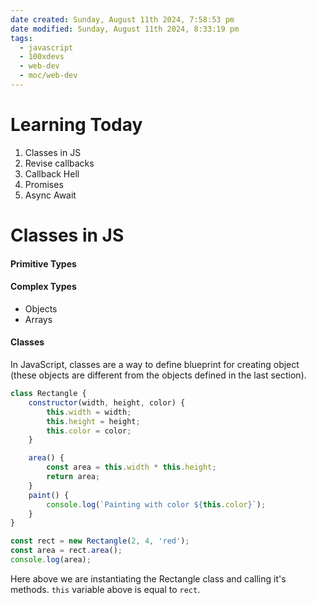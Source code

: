 ```yaml
---
date created: Sunday, August 11th 2024, 7:58:53 pm
date modified: Sunday, August 11th 2024, 8:33:19 pm
tags:
  - javascript
  - 100xdevs
  - web-dev
  - moc/web-dev
---
```


# Learning Today 

1. Classes in JS
2. Revise callbacks
3. Callback Hell
4. Promises
5. Async Await

# Classes in JS

#### Primitive Types
#### Complex Types
- Objects
- Arrays

#### Classes

In JavaScript, classes are a way to define blueprint for creating object (these objects are different from the objects defined in the last section).

```js
class Rectangle {
	constructor(width, height, color) {
		this.width = width;
		this.height = height;
		this.color = color;
	}

	area() {
		const area = this.width * this.height;
		return area;
	}
	paint() {
		console.log(`Painting with color ${this.color}`);
	}
}

const rect = new Rectangle(2, 4, 'red');
const area = rect.area();
console.log(area);
```

Here above we are instantiating the Rectangle class and calling it's methods.
`this` variable above is equal to `rect`.
